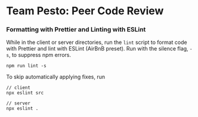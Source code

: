 # Team Pesto: Peer Code Review

### Formatting with Prettier and Linting with ESLint

While in the client or server directories, run the `lint` script to format code with Prettier and lint with ESLint (AirBnB preset). Run with the silence flag, `-s`, to suppress npm errors.

    npm run lint -s

To skip automatically applying fixes, run

    // client
    npx eslint src

    // server
    npx eslint .
